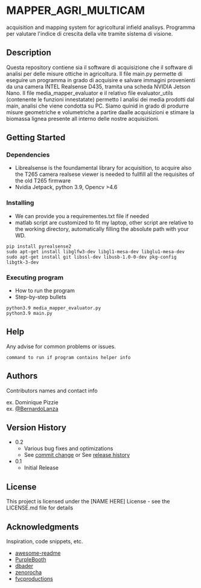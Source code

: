 

# MAPPER_AGRI_MULTICAM

acquisition and mapping system for agricoltural infield analisys.
Programma per valutare l'indice di crescita della vite tramite sistema di visione.

## Description

Questa repository contiene sia il software di acquisizione che il software di analisi per delle misure ottiche in agricoltura. 
Il file main.py permette di eseguire un programma in grado di acquisire e salvare immagini provenienti da una camera INTEL Realsense D435, tramita una scheda NVIDIA Jetson Nano.
Il file media_mapper_evaluator e il relativo file evaluator_utils (contenente le funzioni innestatate) permetto l analisi dei media prodotti dal main, analisi che viene condotta su PC. Siamo quinid in grado di produrre misure geometriche e volumetriche a partire daalle acquisizioni e stimare la biomassa lignea presente all interno delle nostre acquisizioni.

## Getting Started

### Dependencies

* Librealsense is the foundamental library for acquisition, to acquire also the T265 camera realsese viewer is needed to fullfill all the requisites of the old T265 firmware
* Nvidia Jetpack, python 3.9, Opencv >4.6

### Installing

* We can provide you a requirementes.txt file if needed
* matlab script are customized to fit my laptop, other script are relative to the working directory, automatically filling the absolute path with your WD.

```
pip install pyrealsense2
sudo apt-get install libglfw3-dev libgl1-mesa-dev libglu1-mesa-dev
sudo apt-get install git libssl-dev libusb-1.0-0-dev pkg-config libgtk-3-dev
```

### Executing program

* How to run the program
* Step-by-step bullets
```
python3.9 media_mapper_evaluator.py
python3.9 main.py
```

## Help

Any advise for common problems or issues.
```
command to run if program contains helper info
```

## Authors

Contributors names and contact info

ex. Dominique Pizzie  
ex. [@BernardoLanza]([https://www.linkedin.com/in/bernardo-lanza-554064163/])

## Version History

* 0.2
    * Various bug fixes and optimizations
    * See [commit change]() or See [release history]()
* 0.1
    * Initial Release

## License

This project is licensed under the [NAME HERE] License - see the LICENSE.md file for details

## Acknowledgments

Inspiration, code snippets, etc.
* [awesome-readme](https://github.com/matiassingers/awesome-readme)
* [PurpleBooth](https://gist.github.com/PurpleBooth/109311bb0361f32d87a2)
* [dbader](https://github.com/dbader/readme-template)
* [zenorocha](https://gist.github.com/zenorocha/4526327)
* [fvcproductions](https://gist.github.com/fvcproductions/1bfc2d4aecb01a834b46)
